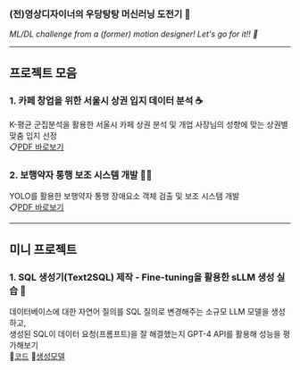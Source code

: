 ### (전)영상디자이너의 우당탕탕 머신러닝 도전기 👀 ###
*ML/DL challenge from a (former) motion designer! Let's go for it!! 🚀*

---

## 프로젝트 모음 ##
### 1. 카페 창업을 위한 서울시 상권 입지 데이터 분석 ☕️
K-평균 군집분석을 활용한 서울시 카페 상권 분석 및 개업 사장님의 성향에 맞는 상권별 맞춤 입지 선정</br>
📋[PDF 바로보기](https://drive.google.com/file/d/1gEZTkoLJ_RqKsEN-mNNG49LKF7zvd6w-/view?usp=drive_link)
### 2. 보행약자 통행 보조 시스템 개발 🧑‍🦽
YOLO를 활용한 보행약자 통행 장애요소 객체 검출 및 보조 시스템 개발</br>
📋[PDF 바로보기](https://drive.google.com/file/d/1z32_ablLuO489azo5E76yaKwayVCcS5e/view?usp=drive_link)

---

##  미니 프로젝트 ##
### 1. SQL 생성기(Text2SQL) 제작 - Fine-tuning을 활용한 sLLM 생성 실습 📇
데이터베이스에 대한 자연어 질의를 SQL 질의로 변경해주는 소규모 LLM 모델을 생성하고,</br>
생성된 SQL이 데이터 요청(프롬프트)을 잘 해결했는지 GPT-4 API를 활용해 성능을 평가해보기</br>
📝[코드](https://github.com/edgeun/portfolio-24-25/blob/main/Python/Personal_Project/0123_Text2SQL_sLLM.ipynb) 🤗[생성모델](https://huggingface.co/edgeun/yi-ko-6b-text2sql)


